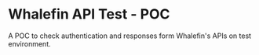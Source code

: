 # Whalefin API Test - POC

A POC to check authentication and responses form Whalefin's APIs on test environment.